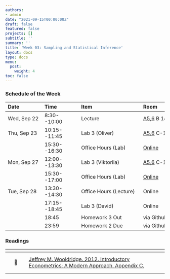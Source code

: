 ```yaml
---
authors:
- admin
date: "2021-09-15T00:00:00Z"
draft: false
featured: false
projects: []
subtitle: ''
summary: ''
title: 'Week 03: Sampling and Statistical Inference'
layout: docs
type: docs
menu:
  post:
    weight: 4
toc: false
---
```



### Schedule of the Week 

| <div style="width:100px;text-align:left">Date</div> | <div style="width:100px;text-align:left">Time</div> | <div style="width:180px;text-align:left">Item</div> | <div style="width:100px;text-align:left">Room</div> |<div style="width:100px;text-align:center">Material</div> |
|:------------|:-------------|:-------------------|:------------|:----:|
| Wed, Sep 22  | 8:30--10:00   | Lecture                         | [A5,6](https://goo.gl/maps/Mhkizwo4vd1vqvUH6) B 144  | [<i class="far fa-file-pdf fa-lg"></i>](QM_lecture03_handout.pdf)   |
| Thu, Sep 23  | 10:15--11:45 | Lab 3 (Oliver)                  | [A5,6](https://goo.gl/maps/Mhkizwo4vd1vqvUH6) C-108 |    [<i class="fab fa-github fa-lg"></i>](https://github.com/uni-mannheim-qm-2021/week03_inference)          |
|             | 15:30--16:30 | Office Hours (Lab)           | [Online](https://uni-mannheim.zoom.us/j/62493789522?pwd=M0EwaWg4Mm5xbWtTRHVLOUdteXFjdz09) |  
| Mon, Sep 27 | 12:00--13:30 | Lab 3 (Viktoriia)           | [A5,6](https://goo.gl/maps/Mhkizwo4vd1vqvUH6) C-108 |       [<i class="fab fa-github fa-lg"></i>](https://github.com/uni-mannheim-qm-2021/week03_inference)       |
|             | 15:30--17:00 | Office Hours (Lab)           | [Online](https://uni-mannheim.zoom.us/j/62493789522?pwd=M0EwaWg4Mm5xbWtTRHVLOUdteXFjdz09) |  
| Tue, Sep 28  | 13:30--14:30 | Office Hours (Lecture)                  | Online |             |
|  | 17:15--18:45 | Lab 3 (David)                  | Online |       [<i class="fab fa-github fa-lg"></i>](https://github.com/uni-mannheim-qm-2021/week03_inference)       |
|   | 18:45 | Homework 3 Out                 | via Github |             |
|   | 23:59 | Homework 2 Due                 | via Github |             |


### Readings

| <div style="width:50px"></div>  | <div style="width:420px"></div>  |  <div style="width:200px"></div> |
|:---:|:---|:---:|
| :open_book: | [Jeffrey M. Wooldridge. 2012. Introductory Econometrics: A Modern Approach. Appendix C.](https://ilias.uni-mannheim.de/goto.php?target=file_1172034_download&client_id=ILIAS) | **Required** <br>*Focus on sections<br>C1, C5 and C6* |




